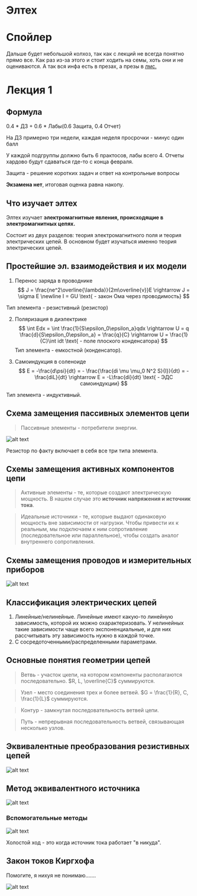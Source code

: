 # Элтех
# Спойлер
Дальше будет небольшой колхоз, так как с лекций не всегда понятно прямо все. Как раз из-за этого и стоит ходить на семы, хоть они и не оцениваются. А так вся инфа есть в презах, а презы в [лмс.](https://edu.hse.ru/course/view.php?id=226064)
# Лекция 1
## Формула
0.4 * ДЗ + 0.6 * Лабы(0.6 Защита, 0.4 Отчет)

На ДЗ примерно три недели, каждая неделя просрочки - минус один балл

У каждой подгруппы должно быть 6 практосов, лабы всего 4. Отчеты хардово будут сдаваться где-то с конца февраля.

Защита - решение коротких задач и ответ на контрольные вопросы

**Экзамена нет**, итоговая оценка равна накопу.

## Что изучает элтех
Элтех изучает **электромагнитные явления, происходящие в электромагнитных цепях.**

Состоит из двух разделов: теория электромагнитного поля и теория электрических цепей. В основном будет изучаться именно теория электрических цепей.

## Простейшие эл. взаимодействия и их модели
1. Перенос заряда в проводнике
$$
J = \frac{ne^2\overline{\lambda}}{2m\overline{v}}E \rightarrow J = \sigma E \newline
I = GU \text{ - закон Ома через проводимость}
$$

Тип элемента - резистивный (резистор)

2. Поляризация в диэлектрике
$$
\int Edx = \int \frac{1}{S\epsilon_0\epsilon_a}qdx \rightarrow U = q \frac{d}{S\epsilon_0\epsilon_a} = \frac{q}{C} \rightarrow U = \frac{1}{C}\int idt \text{ - поле плоского конденсатора}
$$
Тип элемента - емкостной (конденсатор).

3. Самоиндукция в соленоиде
$$
E = -\frac{d\psi}{dt} = - \frac{\frac{di \mu \mu_0 N^2 S}{l}}{dt} = -\frac{diL}{dt} \rightarrow E = -L\frac{di}{dt} \text{ - ЭДС самоиндукции}
$$

Тип элемента - индуктивный.

## Схема замещения пассивных элементов цепи

> Пассивные элементы - потребители энергии. 

![alt text](IMG_7023.jpeg)

Резистор по факту включает в себя все три типа элемента.

## Схемы замещения активных компонентов цепи

> Активные элементы - те, которые создают электрическую мощность. В нашем случае это **источник напряжения и источник тока**.

> Идеальные источники - те, которые выдают одинаковую мощность вне зависимости от нагрузки. Чтобы привести их к реальным, мы подключаем к ним сопротивление (последовательное или параллельное), чтобы создать аналог внутреннего сопротивления.

## Схемы замещения проводов и измерительных приборов

![alt text](IMG_7024.jpeg)

## Классификация электрических цепей
1. Линейные/нелинейные.
Линейные имеют какую-то линейную зависимость, которой их можно охарактеризовать. У нелинейных такие зависимости чаще всего экспоненциальные, и для них рассчитывать эту зависимость нужно в каждой точке.
2. С сосредоточенными/распределенными параметрами. 

## Основные понятия геометрии цепей

> Ветвь - участок цкепи, на котором компоненты располагаются последовательно. $R, L, \overline{C}$ суммируются.

> Узел - место соединения трех и более ветвей. $G = \frac{1}{R}, C, \frac{1}{L}$ суммируются.

> Контур - замкнутая последовательность ветвей цепи.

> Путь - непрерывная последовательность ветвей, связывающая несколько узлов.

## Эквивалентные преобразования резистивных цепей

![alt text](IMG_7026.jpeg)

## Метод эквивалентного источника

![alt text](IMG_7029.jpeg)

### Вспомогательные методы

![alt text](IMG_7030.jpeg)

Холостой ход - это когда источник тока работает "в никуда".

## Закон токов Киргхофа

Помогите, я нихуя не понимаю.......

![alt text](IMG_7031.jpeg)